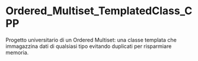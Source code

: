 # Ordered_Multiset_TemplatedClass_CPP
Progetto universitario di un Ordered Multiset: una classe templata che immagazzina dati di qualsiasi tipo evitando duplicati per risparmiare memoria.

